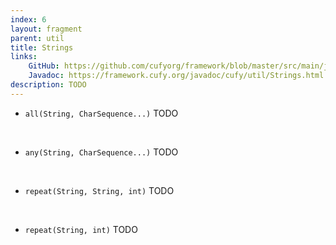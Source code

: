 ```yaml
---
index: 6
layout: fragment
parent: util
title: Strings
links:
    GitHub: https://github.com/cufyorg/framework/blob/master/src/main/java/cufy/util/Strings.java
    Javadoc: https://framework.cufy.org/javadoc/cufy/util/Strings.html
description: TODO
---
```


- `all(String, CharSequence...)` TODO
<br>

- `any(String, CharSequence...)` TODO
<br>

- `repeat(String, String, int)` TODO
<br>

- `repeat(String, int)` TODO
